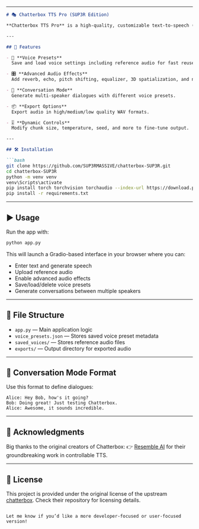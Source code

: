 
---

````markdown
# 🎭 Chatterbox TTS Pro (SUP3R Edition)

**Chatterbox TTS Pro** is a high-quality, customizable text-to-speech (TTS) system enhanced with voice presets, advanced audio effects, and conversation mode. This is a fork of [Resemble AI's Chatterbox](https://github.com/resemble-ai/chatterbox), extended with additional audio controls, export options, and a powerful UI via Gradio.

---

## 🚀 Features

- 🎤 **Voice Presets**  
  Save and load voice settings including reference audio for fast reuse.

- 🎛️ **Advanced Audio Effects**  
  Add reverb, echo, pitch shifting, equalizer, 3D spatialization, and noise reduction.

- 🧠 **Conversation Mode**  
  Generate multi-speaker dialogues with different voice presets.

- 📦 **Export Options**  
  Export audio in high/medium/low quality WAV formats.

- 🎚️ **Dynamic Controls**  
  Modify chunk size, temperature, seed, and more to fine-tune output.

---

## 🛠️ Installation

```bash
git clone https://github.com/SUP3RMASS1VE/chatterbox-SUP3R.git
cd chatterbox-SUP3R
python -m venv venv
venv\Scripts\activate
pip install torch torchvision torchaudio --index-url https://download.pytorch.org/whl/cu128
pip install -r requirements.txt
````

---

## ▶️ Usage

Run the app with:

```bash
python app.py
```

This will launch a Gradio-based interface in your browser where you can:

* Enter text and generate speech
* Upload reference audio
* Enable advanced audio effects
* Save/load/delete voice presets
* Generate conversations between multiple speakers

---

## 📁 File Structure

* `app.py` — Main application logic
* `voice_presets.json` — Stores saved voice preset metadata
* `saved_voices/` — Stores reference audio files
* `exports/` — Output directory for exported audio

---

## 💬 Conversation Mode Format

Use this format to define dialogues:

```
Alice: Hey Bob, how's it going?
Bob: Doing great! Just testing Chatterbox.
Alice: Awesome, it sounds incredible.
```

---

## 🙏 Acknowledgments

Big thanks to the original creators of Chatterbox:
👉 [Resemble AI](https://github.com/resemble-ai) for their groundbreaking work in controllable TTS.

---

## 📜 License

This project is provided under the original license of the upstream [chatterbox](https://github.com/resemble-ai/chatterbox). Check their repository for licensing details.

```

Let me know if you’d like a more developer-focused or user-focused version!
```
